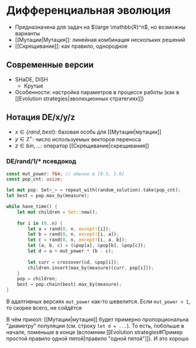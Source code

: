# Дифференциальная эволюция

* Предназначена для задач на $\large \mathbb{R}^n$, но возможны варианты
* [[Мутации|Мутация]]: линейная комбинация нескольких решений
* [[Скрещивание]]: как правило, однородное

## Современные версии
* SHaDE, DISH
	* Крутые
* Особенности: настройка параметров в процессе работы (как в [[Evolution strategies|эволюционных стратегиях]])

## Нотация DE/x/y/z
* $x \in \{rand, best\}$: базовая особь для [[Мутации|мутации]]
* $y \in \mathbb{Z}^+$: число используемых векторов переноса
* $z \in {bin, ...}$: оператор [[Скрещивание|скрещивания]]


### DE/rand/1/* псевдокод

```rust
const mut_power: f64; // обычно в [0.5, 1.0]
const pop_cnt: usize;

let mut pop: Set<_> = repeat_with(random_solution).take(pop_cnt);
let best = pop.max_by(measure);

while have_time() {
	let mut children = Set::new();
	
	for i in (0..n) {
		let a = rand(0, n, except![i]);
		let b = rand(0, n, except![i, a]);
		let c = rand(0, n, except![i, a, b]);
		let (a, b, c) = (&pop[a], &pop[b], &pop[c]);
		let d = a + mut_power * (b - c);
		
		let curr = crossover(&d, &pop[i]);
		children.insert(max_by(measure)(curr, pop[i]));
	}
	pop = children;
	best = pop.chain(best).max_by(measure);
}
```

В адаптивных версиях `mut_power` как-то шевелится. Если `mut_power > 1`, то скорее всего, не сойдётся

В чём прикол: [[Мутации|мутация]] будет примерно пропорциональна "диаметру" популяции (см. строку `let d = ...`). То есть, побольше в начале, поменьше в конце (вспомним [[Evolution strategies#Пример простой правило одной пятой|правило "одной пятой"]]). И это хорошо
